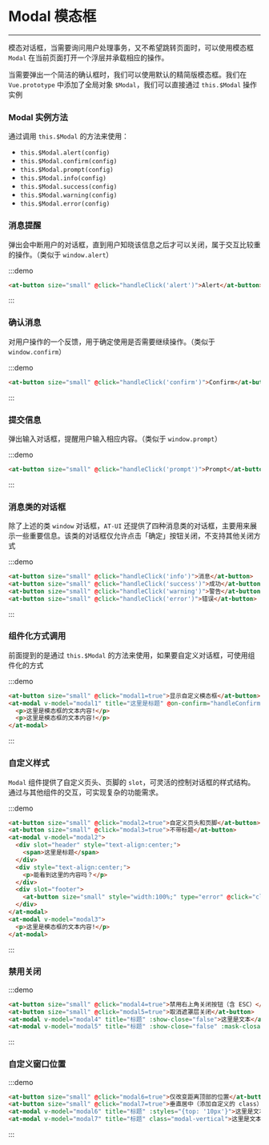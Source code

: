
# Modal 模态框

----

模态对话框，当需要询问用户处理事务，又不希望跳转页面时，可以使用模态框 `Modal` 在当前页面打开一个浮层并承载相应的操作。

当需要弹出一个简洁的确认框时，我们可以使用默认的精简版模态框。我们在 `Vue.prototype` 中添加了全局对象 `$Modal`，我们可以直接通过 `this.$Modal` 操作实例

### Modal 实例方法

通过调用 `this.$Modal` 的方法来使用：
- `this.$Modal.alert(config)`
- `this.$Modal.confirm(config)`
- `this.$Modal.prompt(config)`
- `this.$Modal.info(config)`
- `this.$Modal.success(config)`
- `this.$Modal.warning(config)`
- `this.$Modal.error(config)`

### 消息提醒

弹出会中断用户的对话框，直到用户知晓该信息之后才可以关闭，属于交互比较重的操作。（类似于 `window.alert`）

:::demo

```html
<at-button size="small" @click="handleClick('alert')">Alert</at-button>
```

:::

### 确认消息

对用户操作的一个反馈，用于确定使用是否需要继续操作。（类似于 `window.confirm`）

:::demo

```html
<at-button size="small" @click="handleClick('confirm')">Confirm</at-button>
```

:::

### 提交信息

弹出输入对话框，提醒用户输入相应内容。（类似于 `window.prompt`）

:::demo

```html
<at-button size="small" @click="handleClick('prompt')">Prompt</at-button>
```

:::

### 消息类的对话框

除了上述的类 `window` 对话框，`AT-UI` 还提供了四种消息类的对话框，主要用来展示一些重要信息。该类的对话框仅允许点击「确定」按钮关闭，不支持其他关闭方式

:::demo

```html
<at-button size="small" @click="handleClick('info')">消息</at-button>
<at-button size="small" @click="handleClick('success')">成功</at-button>
<at-button size="small" @click="handleClick('warning')">警告</at-button>
<at-button size="small" @click="handleClick('error')">错误</at-button>
```

:::

### 组件化方式调用

前面提到的是通过 `this.$Modal` 的方法来使用，如果要自定义对话框，可使用组件化的方式

:::demo

```html
<at-button size="small" @click="modal1=true">显示自定义模态框</at-button>
<at-modal v-model="modal1" title="这里是标题" @on-confirm="handleConfirm" @on-cancel="handleCancel">
  <p>这里是模态框的文本内容!</p>
  <p>这里是模态框的文本内容!</p>
</at-modal>
```

:::

### 自定义样式

`Modal` 组件提供了自定义页头、页脚的 `slot`，可灵活的控制对话框的样式结构。通过与其他组件的交互，可实现复杂的功能需求。

:::demo

```html
<at-button size="small" @click="modal2=true">自定义页头和页脚</at-button>
<at-button size="small" @click="modal3=true">不带标题</at-button>
<at-modal v-model="modal2">
  <div slot="header" style="text-align:center;">
    <span>这里是标题</span>
  </div>
  <div style="text-align:center;">
    <p>能看到这里的内容吗？</p>
  </div>
  <div slot="footer">
    <at-button size="small" style="width:100%;" type="error" @click="closeModal2">这里是按钮</at-button>
  </div>
</at-modal>
<at-modal v-model="modal3">
  <p>这里是模态框的文本内容!</p>
</at-modal>
```

:::

### 禁用关闭

:::demo

```html
<at-button size="small" @click="modal4=true">禁用右上角关闭按钮（含 ESC）</at-button>
<at-button size="small" @click="modal5=true">取消遮罩层关闭</at-button>
<at-modal v-model="modal4" title="标题" :show-close="false">这里是文本</at-modal>
<at-modal v-model="modal5" title="标题" :show-close="false" :mask-closable="false">这里是文本</at-modal>
```

:::

### 自定义窗口位置

:::demo

```html
<at-button size="small" @click="modal6=true">仅改变距离顶部的位置</at-button>
<at-button size="small" @click="modal7=true">垂直居中（添加自定义的 class）</at-button>
<at-modal v-model="modal6" title="标题" :styles="{top: '10px'}">这里是文本内容</at-modal>
<at-modal v-model="modal7" title="标题" class="modal-vertical">这里是文本内容</at-modal>
```

:::

<script>
  export default {
    data () {
      return {
        modal1: false,
        modal2: false,
        modal3: false,
        modal4: false,
        modal5: false,
        modal6: false,
        modal7: false
      }
    },
    methods: {
      handleClick (type) {
        if (type === 'alert') {
          this.$Modal.alert({
            title: '这里是标题名称',
            content: '这里是文本内容'
          })
        } else if (type === 'confirm') {
          this.$Modal.confirm({
            title: '提示',
            content: '此操作需要非常谨慎，您确定要这么做吗？'
          }).then(() => {
            console.log('confirm')
          }).catch(() => {
            console.log('cancel')
          })

        } else if (type === 'prompt') {
          this.$Modal.prompt({
            title: '提示',
            content: '请输入邮件地址：'
          })
        } else if (type === 'info') {
          this.$Modal.info({
            content: '这里是提示的消息'
          })
        } else if (type === 'success') {
          this.$Modal.success({
            content: '这里是成功的消息'
          })
        } else if (type === 'warning') {
          this.$Modal.warning({
            content: '这里是警告的消息'
          })
        } else if (type === 'error') {
          this.$Modal.error({
            content: '这里是错误的消息'
          })
        }
      },
      handleConfirm () {
        console.log('Confirm')
      },
      handleCancel () {
        console.log('Cancel')
      },
      closeModal2 () {
        this.modal2 = false
      }
    }
  }
</script>

<style lang="sass" scoped>
  .modal-vertical {
    .at-modal__wrapper {
      display: flex;
      justify-content: center;
      align-items: center;
    }
    .at-modal {
      top: 0;
    }
  }
</style>

